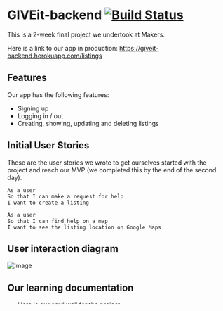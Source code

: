 # GIVEit-backend  [![Build Status](https://travis-ci.org/becc-mu/GIVEit-backend.svg?branch=master)](https://travis-ci.org/becc-mu/GIVEit-backend)

This is a 2-week final project we undertook at Makers.

Here is a link to our app in production: https://giveit-backend.herokuapp.com/listings

## Features

Our app has the following features:
 - Signing up
 - Logging in / out
 - Creating, showing, updating and deleting listings

## Initial User Stories

These are the user stories we wrote to get ourselves started with the project and reach our MVP (we completed this by the end of the second day).

`````
As a user
So that I can make a request for help
I want to create a listing

As a user
So that I can find help on a map
I want to see the listing location on Google Maps

``````

## User interaction diagram



![image]()

## Our learning documentation
- [Here](https://trello.com/b/fCE5cFQb/giveit) is our card wall for the project
- [Here](https://github.com/MugeHasilci/GIVEit-frontend/wiki) is our learning log that we updated each day.
- [Here](https://medium.com/giveit-blog) is our blog that we updated with regular posts.

## Installing and running the app

First, clone this repository. Then:

```bash
> Download and Install Postgress 
> bundle install
> bin/rails db:create
> bin/rails db:migrate

> bundle exec rspec # Run the tests to ensure it works
> bin/rails server # Start the server at localhost:3000
```

## Contributing

Feel free to open a GitHub issue with anything you notice. Fork then clone the repository if you want to make any changes, then make a pull request with your changes. Changes must be approved in a pull request before being merged into the master branch.
